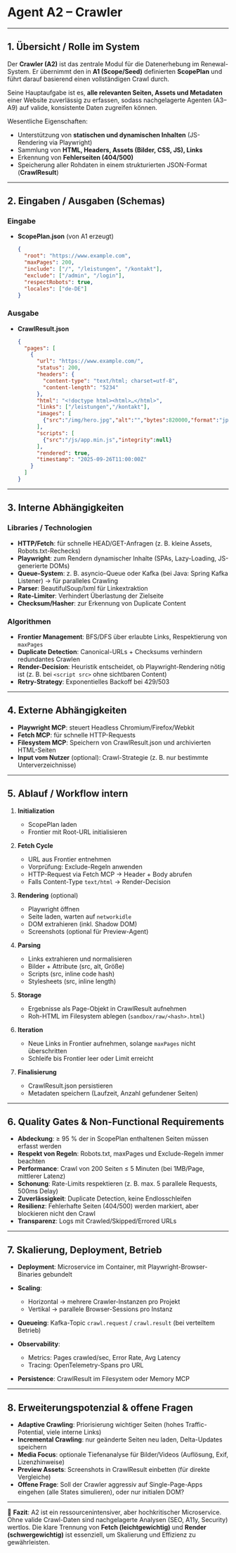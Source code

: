 # Agent A2 – Crawler

---

## 1. Übersicht / Rolle im System

Der **Crawler (A2)** ist das zentrale Modul für die Datenerhebung im Renewal-System. Er übernimmt den in **A1 (Scope/Seed)** definierten **ScopePlan** und führt darauf basierend einen vollständigen Crawl durch.

Seine Hauptaufgabe ist es, **alle relevanten Seiten, Assets und Metadaten** einer Website zuverlässig zu erfassen, sodass nachgelagerte Agenten (A3–A9) auf valide, konsistente Daten zugreifen können.

Wesentliche Eigenschaften:

* Unterstützung von **statischen und dynamischen Inhalten** (JS-Rendering via Playwright)
* Sammlung von **HTML, Headers, Assets (Bilder, CSS, JS), Links**
* Erkennung von **Fehlerseiten (404/500)**
* Speicherung aller Rohdaten in einem strukturierten JSON-Format (**CrawlResult**)

---

## 2. Eingaben / Ausgaben (Schemas)

### Eingabe

* **ScopePlan.json** (von A1 erzeugt)

  ```json
  {
    "root": "https://www.example.com",
    "maxPages": 200,
    "include": ["/", "/leistungen", "/kontakt"],
    "exclude": ["/admin", "/login"],
    "respectRobots": true,
    "locales": ["de-DE"]
  }
  ```

### Ausgabe

* **CrawlResult.json**

  ```json
  {
    "pages": [
      {
        "url": "https://www.example.com/",
        "status": 200,
        "headers": {
          "content-type": "text/html; charset=utf-8",
          "content-length": "5234"
        },
        "html": "<!doctype html><html>…</html>",
        "links": ["/leistungen","/kontakt"],
        "images": [
          {"src":"/img/hero.jpg","alt":"","bytes":820000,"format":"jpeg"}
        ],
        "scripts": [
          {"src":"/js/app.min.js","integrity":null}
        ],
        "rendered": true,
        "timestamp": "2025-09-26T11:00:00Z"
      }
    ]
  }
  ```

---

## 3. Interne Abhängigkeiten

### Libraries / Technologien

* **HTTP/Fetch**: für schnelle HEAD/GET-Anfragen (z. B. kleine Assets, Robots.txt-Rechecks)
* **Playwright**: zum Rendern dynamischer Inhalte (SPAs, Lazy-Loading, JS-generierte DOMs)
* **Queue-System**: z. B. asyncio-Queue oder Kafka (bei Java: Spring Kafka Listener) → für paralleles Crawling
* **Parser**: BeautifulSoup/lxml für Linkextraktion
* **Rate-Limiter**: Verhindert Überlastung der Zielseite
* **Checksum/Hasher**: zur Erkennung von Duplicate Content

### Algorithmen

* **Frontier Management**: BFS/DFS über erlaubte Links, Respektierung von `maxPages`
* **Duplicate Detection**: Canonical-URLs + Checksums verhindern redundantes Crawlen
* **Render-Decision**: Heuristik entscheidet, ob Playwright-Rendering nötig ist (z. B. bei `<script src>` ohne sichtbaren Content)
* **Retry-Strategy**: Exponentielles Backoff bei 429/503

---

## 4. Externe Abhängigkeiten

* **Playwright MCP**: steuert Headless Chromium/Firefox/Webkit
* **Fetch MCP**: für schnelle HTTP-Requests
* **Filesystem MCP**: Speichern von CrawlResult.json und archivierten HTML-Seiten
* **Input vom Nutzer** (optional): Crawl-Strategie (z. B. nur bestimmte Unterverzeichnisse)

---

## 5. Ablauf / Workflow intern

1. **Initialization**

   * ScopePlan laden
   * Frontier mit Root-URL initialisieren

2. **Fetch Cycle**

   * URL aus Frontier entnehmen
   * Vorprüfung: Exclude-Regeln anwenden
   * HTTP-Request via Fetch MCP → Header + Body abrufen
   * Falls Content-Type `text/html` → Render-Decision

3. **Rendering** (optional)

   * Playwright öffnen
   * Seite laden, warten auf `networkidle`
   * DOM extrahieren (inkl. Shadow DOM)
   * Screenshots (optional für Preview-Agent)

4. **Parsing**

   * Links extrahieren und normalisieren
   * Bilder + Attribute (src, alt, Größe)
   * Scripts (src, inline code hash)
   * Stylesheets (src, inline length)

5. **Storage**

   * Ergebnisse als Page-Objekt in CrawlResult aufnehmen
   * Roh-HTML im Filesystem ablegen (`sandbox/raw/<hash>.html`)

6. **Iteration**

   * Neue Links in Frontier aufnehmen, solange `maxPages` nicht überschritten
   * Schleife bis Frontier leer oder Limit erreicht

7. **Finalisierung**

   * CrawlResult.json persistieren
   * Metadaten speichern (Laufzeit, Anzahl gefundener Seiten)

---

## 6. Quality Gates & Non-Functional Requirements

* **Abdeckung**: ≥ 95 % der in ScopePlan enthaltenen Seiten müssen erfasst werden
* **Respekt von Regeln**: Robots.txt, maxPages und Exclude-Regeln immer beachten
* **Performance**: Crawl von 200 Seiten ≤ 5 Minuten (bei 1MB/Page, mittlerer Latenz)
* **Schonung**: Rate-Limits respektieren (z. B. max. 5 parallele Requests, 500ms Delay)
* **Zuverlässigkeit**: Duplicate Detection, keine Endlosschleifen
* **Resilienz**: Fehlerhafte Seiten (404/500) werden markiert, aber blockieren nicht den Crawl
* **Transparenz**: Logs mit Crawled/Skipped/Errored URLs

---

## 7. Skalierung, Deployment, Betrieb

* **Deployment**: Microservice im Container, mit Playwright-Browser-Binaries gebundelt
* **Scaling**:

  * Horizontal → mehrere Crawler-Instanzen pro Projekt
  * Vertikal → parallele Browser-Sessions pro Instanz
* **Queueing**: Kafka-Topic `crawl.request` / `crawl.result` (bei verteiltem Betrieb)
* **Observability**:

  * Metrics: Pages crawled/sec, Error Rate, Avg Latency
  * Tracing: OpenTelemetry-Spans pro URL
* **Persistence**: CrawlResult im Filesystem oder Memory MCP

---

## 8. Erweiterungspotenzial & offene Fragen

* **Adaptive Crawling**: Priorisierung wichtiger Seiten (hohes Traffic-Potential, viele interne Links)
* **Incremental Crawling**: nur geänderte Seiten neu laden, Delta-Updates speichern
* **Media Focus**: optionale Tiefenanalyse für Bilder/Videos (Auflösung, Exif, Lizenzhinweise)
* **Preview Assets**: Screenshots in CrawlResult einbetten (für direkte Vergleiche)
* **Offene Frage**: Soll der Crawler aggressiv auf Single-Page-Apps eingehen (alle States simulieren), oder nur initialen DOM?

---

📄 **Fazit**:
A2 ist ein ressourcenintensiver, aber hochkritischer Microservice. Ohne valide Crawl-Daten sind nachgelagerte Analysen (SEO, A11y, Security) wertlos. Die klare Trennung von **Fetch (leichtgewichtig)** und **Render (schwergewichtig)** ist essenziell, um Skalierung und Effizienz zu gewährleisten.
